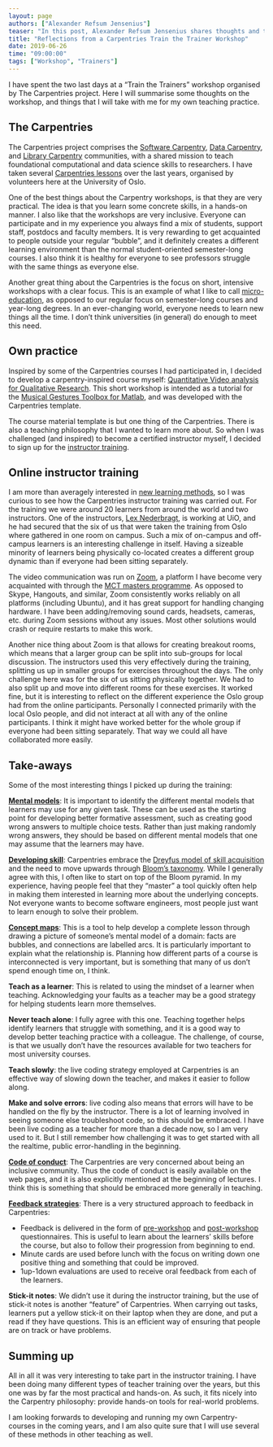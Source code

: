 ```yaml
---
layout: page
authors: ["Alexander Refsum Jensenius"]
teaser: "In this post, Alexander Refsum Jensenius shares thoughts and takeaways from a recent Train the Trainer Workshop"
title: "Reflections from a Carpentries Train the Trainer Workshop"
date: 2019-06-26
time: "09:00:00"
tags: ["Workshop", "Trainers"]
---
```



I have spent the two last days at a “Train the Trainers” workshop organised by The Carpentries project. Here I will summarise some thoughts on the workshop, and things that I will take with me for my own teaching practice.

## The Carpentries

The Carpentries project comprises the [Software Carpentry](https://software-carpentry.org/), [Data Carpentry](http://www.datacarpentry.org/), and [Library Carpentry](https://librarycarpentry.org/) communities, with a shared mission to teach foundational computational and data science skills to researchers. I have taken several [Carpentries lessons](https://software-carpentry.org/lessons/) over the last years, organised by volunteers here at the University of Oslo.

One of the best things about the Carpentry workshops, is that they are very practical. The idea is that you learn some concrete skills, in a hands-on manner. I also like that the workshops are very inclusive. Everyone can participate and in my experience you always find a mix of students, support staff, postdocs and faculty members. It is very rewarding to get acquainted to people outside your regular “bubble”, and it definitely creates a different learning environment than the normal student-oriented semester-long courses. I also think it is healthy for everyone to see professors struggle with the same things as everyone else.

Another great thing about the Carpentries is the focus on short, intensive workshops with a clear focus. This is an example of what I like to call [micro-education](http://www.arj.no/2019/03/18/micro-education-is-the-future/), as opposed to our regular focus on semester-long courses and year-long degrees. In an ever-changing world, everyone needs to learn new things all the time. I don’t think universities (in general) do enough to meet this need.

## Own practice

Inspired by some of the Carpentries courses I had participated in, I decided to develop a carpentry-inspired course myself: [Quantitative Video analysis for Qualitative Research](https://alexarje.github.io/video-analysis-workshop/). This short workshop is intended as a tutorial for the [Musical Gestures Toolbox for Matlab](https://github.com/fourMs/MGT-matlab), and was developed with the Carpentries template.

The course material template is but one thing of the Carpentries. There is also a teaching philosophy that I wanted to learn more about. So when I was challenged (and inspired) to become a certified instructor myself, I decided to sign up for the [instructor training](https://carpentries.github.io/instructor-training/).

## Online instructor training

I am more than averagely interested in [new learning methods](http://www.arj.no/2019/03/18/micro-education-is-the-future/), so I was curious to see how the Carpentries instructor training was carried out. For the training we were around 20 learners from around the world and two instructors. One of the instructors, [Lex Nederbragt](https://www.mn.uio.no/cees/english/people/technical/alexajo/), is working at UiO, and he had secured that the six of us that were taken the training from Oslo where gathered in one room on campus. Such a mix of on-campus and off-campus learners is an interesting challenge in itself. Having a sizeable minority of learners being physically co-located creates a different group dynamic than if everyone had been sitting separately.

The video communication was run on [Zoom](http://zoom.us/), a platform I have become very acquainted with through the [MCT masters programme](http://www.uio.no/english/studies/programmes/mct-master/). As opposed to Skype, Hangouts, and similar, Zoom consistently works reliably on all platforms (including Ubuntu), and it has great support for handling changing hardware. I have been adding/removing sound cards, headsets, cameras, etc. during Zoom sessions without any issues. Most other solutions would crash or require restarts to make this work.

Another nice thing about Zoom is that allows for creating breakout rooms, which means that a larger group can be split into sub-groups for local discussion. The instructors used this very effectively during the training, splitting us up in smaller groups for exercises throughout the days. The only challenge here was for the six of us sitting physically together. We had to also split up and move into different rooms for these exercises. It worked fine, but it is interesting to reflect on the different experience the Oslo group had from the online participants. Personally I connected primarily with the local Oslo people, and did not interact at all with any of the online participants. I think it might have worked better for the whole group if everyone had been sitting separately. That way we could all have collaborated more easily.

## Take-aways

Some of the most interesting things I picked up during the training:

**[Mental models](https://carpentries.github.io/instructor-training/02-practice-learning/index.html)**: It is important to identify the different mental models that learners may use for any given task. These can be used as the starting point for developing better formative assessment, such as creating good wrong answers to multiple choice tests. Rather than just making randomly wrong answers, they should be based on different mental models that one may assume that the learners may have.

**[Developing skill](https://carpentries.github.io/instructor-training/02-practice-learning/)**: Carpentries embrace the [Dreyfus model of skill acquisition](https://en.wikipedia.org/wiki/Dreyfus_model_of_skill_acquisition) and the need to move upwards through [Bloom’s taxonomy](https://en.wikipedia.org/wiki/Bloom%27s_taxonomy). While I generally agree with this, I often like to start on top of the Bloom pyramid. In my experience, having people feel that they “master” a tool quickly often help in making them interested in learning more about the underlying concepts. Not everyone wants to become software engineers, most people just want to learn enough to solve their problem.

**[Concept maps](https://carpentries.github.io/instructor-training/05-memory/)**: This is a tool to help develop a complete lesson through drawing a picture of someone’s mental model of a domain: facts are bubbles, and connections are labelled arcs. It is particularly important to explain what the relationship is. Planning how different parts of a course is interconnected is very important, but is something that many of us don’t spend enough time on, I think.

**Teach as a learner**: This is related to using the mindset of a learner when teaching. Acknowledging your faults as a teacher may be a good strategy for helping students learn more themselves.

**Never teach alone**: I fully agree with this one. Teaching together helps identify learners that struggle with something, and it is a good way to develop better teaching practice with a colleague. The challenge, of course, is that we usually don’t have the resources available for two teachers for most university courses.

**Teach slowly**: the live coding strategy employed at Carpentries is an effective way of slowing down the teacher, and makes it easier to follow along.

**Make and solve errors**: live coding also means that errors will have to be handled on the fly by the instructor. There is a lot of learning involved in seeing someone else troubleshoot code, so this should be embraced. I have been live coding as a teacher for more than a decade now, so I am very used to it. But I still remember how challenging it was to get started with all the realtime, public error-handling in the beginning.

**[Code of conduct](https://docs.carpentries.org/topic_folders/policies/code-of-conduct.html)**: The Carpentries are very concerned about being an inclusive community. Thus the code of conduct is easily available on the web pages, and it is also explicitly mentioned at the beginning of lectures. I think this is something that should be embraced more generally in teaching.

**[Feedback strategies](https://carpentries.github.io/instructor-training/06-feedback/index.html)**: There is a very structured approach to feedback in Carpentries:

- Feedback is delivered in the form of [pre-workshop](https://www.surveymonkey.com/r/Preview/?sm=V6gQbbOKn3NoPKfYKHjAKu_2BBCdtXXsTS2pf1BIdARccEtJQqlu1KFB2j2TcF0MCn) and [post-workshop](https://www.surveymonkey.com/r/Preview/?sm=uN5QPa4MbF1_2BB1plbLWnL1ZUc7Nttqici0Nc0e3G4RahMwwGW5NUp4U5PKQDYmky) questionnaires. This is useful to learn about the learners’ skills before the course, but also to follow their progression from beginning to end.
- Minute cards are used before lunch with the focus on writing down one positive thing and something that could be improved.
- 1up-1down evaluations are used to receive oral feedback from each of the learners.

**Stick-it notes**: We didn’t use it during the instructor training, but the use of stick-it notes is another “feature” of Carpentries. When carrying out tasks, learners put a yellow stick-it on their laptop when they are done, and put a read if they have questions. This is an efficient way of ensuring that people are on track or have problems.

## Summing up

All in all it was very interesting to take part in the instructor training. I have been doing many different types of teacher training over the years, but this one was by far the most practical and hands-on. As such, it fits nicely into the Carpentry philosophy: provide hands-on tools for real-world problems.

I am looking forwards to developing and running my own Carpentry-courses in the coming years, and I am also quite sure that I will use several of these methods in other teaching as well.